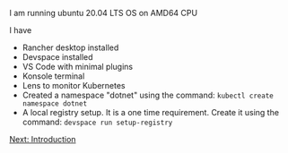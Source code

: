 I am running ubuntu 20.04 LTS OS on AMD64 CPU

I have
- Rancher desktop installed
- Devspace installed
- VS Code with minimal plugins
- Konsole terminal
- Lens to monitor Kubernetes
- Created a namespace "dotnet" using the command:
    `kubectl create namespace dotnet`
- A local registry setup. It is a one time requirement. 
    Create it using the command:
    `devspace run setup-registry`

[Next: Introduction](/docs/01%20-%20intro.md) 
